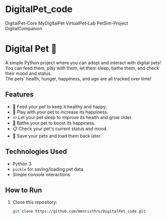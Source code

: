 # DigitalPet_code
DigitalPet-Core  MyDigitalPet  VirtualPet-Lab  PetSim-Project  DigitalCompanion

# Digital Pet 🐾

A simple Python project where you can adopt and interact with digital pets!  
You can feed them, play with them, let them sleep, bathe them, and check their mood and status.  
The pets' health, hunger, happiness, and age are all tracked over time!

## Features

- 🥕 Feed your pet to keep it healthy and happy.
- 🎾 Play with your pet to increase its happiness.
- 💤 Let your pet sleep to improve its health and grow older.
- 🛁 Bathe your pet to boost its happiness.
- 📋 Check your pet's current status and mood.
- 💾 Save your pets and load them back later.

## Technologies Used

- Python 3
- `pickle` for saving/loading pet data
- Simple console interactions

## How to Run

1. Clone this repository:
   ```bash
   git clone https://github.com/Henristhru/DigitalPet_code.git
